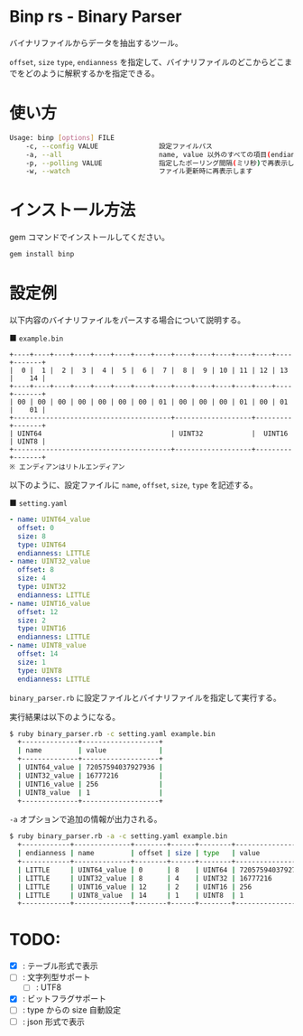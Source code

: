 # Binp rs - Binary Parser

バイナリファイルからデータを抽出するツール。

`offset`, `size` `type`, `endianness` を指定して、バイナリファイルのどこからどこまでをどのように解釈するかを指定できる。


# 使い方

```sh
Usage: binp [options] FILE
    -c, --config VALUE               設定ファイルパス
    -a, --all                        name, value 以外のすべての項目(endianness, offset, size, type)を表示する
    -p, --polling VALUE              指定したポーリング間隔(ミリ秒)で再表示します
    -w, --watch                      ファイル更新時に再表示します
```

# インストール方法

gem コマンドでインストールしてください。

```sh
gem install binp
```

# 設定例

以下内容のバイナリファイルをパースする場合について説明する。

■ `example.bin`

```
+----+----+----+----+----+----+----+----+----+----+----+----+----+----+-------+
|  0 |  1 |  2 |  3 |  4 |  5 |  6 |  7 |  8 |  9 | 10 | 11 | 12 | 13 |    14 |
+----+----+----+----+----+----+----+----+----+----+----+----+----+----+-------+
| 00 | 00 | 00 | 00 | 00 | 00 | 00 | 01 | 00 | 00 | 00 | 01 | 00 | 01 |    01 |
+---------------------------------------+-------------------+---------+-------+
| UINT64                                | UINT32            |  UINT16 | UINT8 |
+---------------------------------------+-------------------+---------+-------+
※ エンディアンはリトルエンディアン
```

以下のように、設定ファイルに `name`, `offset`, `size`, `type` を記述する。

■ `setting.yaml`

```yaml
- name: UINT64_value
  offset: 0
  size: 8
  type: UINT64
  endianness: LITTLE
- name: UINT32_value
  offset: 8
  size: 4
  type: UINT32
  endianness: LITTLE
- name: UINT16_value
  offset: 12
  size: 2
  type: UINT16
  endianness: LITTLE
- name: UINT8_value
  offset: 14
  size: 1
  type: UINT8
  endianness: LITTLE
```

`binary_parser.rb` に設定ファイルとバイナリファイルを指定して実行する。

実行結果は以下のようになる。

```sh
$ ruby binary_parser.rb -c setting.yaml example.bin
  +--------------+-------------------+
  | name         | value             |
  +--------------+-------------------+
  | UINT64_value | 72057594037927936 |
  | UINT32_value | 16777216          |
  | UINT16_value | 256               |
  | UINT8_value  | 1                 |
  +--------------+-------------------+
```

`-a` オプションで追加の情報が出力される。

```sh
$ ruby binary_parser.rb -a -c setting.yaml example.bin
  +------------+--------------+--------+------+--------+-------------------+
  | endianness | name         | offset | size | type   | value             |
  +------------+--------------+--------+------+--------+-------------------+
  | LITTLE     | UINT64_value | 0      | 8    | UINT64 | 72057594037927936 |
  | LITTLE     | UINT32_value | 8      | 4    | UINT32 | 16777216          |
  | LITTLE     | UINT16_value | 12     | 2    | UINT16 | 256               |
  | LITTLE     | UINT8_value  | 14     | 1    | UINT8  | 1                 |
  +------------+--------------+--------+------+--------+-------------------+
```

# TODO:

- [x] : テーブル形式で表示
- [ ] : 文字列型サポート
    - [ ] : UTF8
- [x] : ビットフラグサポート
- [ ] : type からの size 自動設定
- [ ] : json 形式で表示
